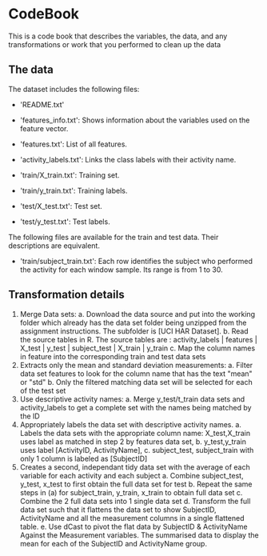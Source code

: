 ﻿# CodeBook

This is a code book that describes the variables, the data, and any transformations or work that you performed to clean up the data 

## The data

The dataset includes the following files:

- 'README.txt'

- 'features_info.txt': Shows information about the variables used on the feature vector.

- 'features.txt': List of all features.

- 'activity_labels.txt': Links the class labels with their activity name.

- 'train/X_train.txt': Training set.

- 'train/y_train.txt': Training labels.

- 'test/X_test.txt': Test set.

- 'test/y_test.txt': Test labels.

The following files are available for the train and test data. Their descriptions are equivalent.

- 'train/subject_train.txt': Each row identifies the subject who performed the activity for each window sample. Its range is from 1 to 30.


## Transformation details

1. Merge Data sets:
   a. Download the data source and put into the working folder which already has the data set folder being unzipped from the assignment instructions. The             subfolder is [UCI HAR Dataset].
   b. Read the source tables in R. The source tables are : activity_labels | features | X_test | y_test | subject_test | X_train | y_train
   c. Map the column names in feature into the corresponding train and test data sets
2. Extracts only the mean and standard deviation measurements:
   a. Filter data set features to look for the column name that has the text "mean" or "std"
   b. Only the filtered matching data set will be selected for each of the test set
3. Use descriptive activity names:
   a. Merge y_test/t_train data sets and activity_labels to get a complete set with the names being matched by the ID
4. Appropriately labels the data set with descriptive activity names.
   a. Labels the data sets with the appropriate column name: X_test,X_train uses label as matched in step 2 by features data set, 
   b. y_test,y_train uses label [ActivityID, ActivityName], 
   c. subject_test, subject_train with only 1 column is labeled as [SubjectID]   
5. Creates a second, independant tidy data set with the average of each variable for each activity and each subject
   a. Combine subject_test, y_test, x_test to first obtain the full data set for test
   b. Repeat the same steps in (a) for subject_train, y_train, x_train to obtain full data set
   c. Combine the 2 full data sets into 1 single data set
   d. Transform the full data set such that it flattens the data set to show SubjectID, ActivityName and all the measurement columns in a single flattened table.
   e. Use dCast to pivot the flat data by SubjectID & ActivityName Against the Measurement variables. The summarised data to display the mean for each of the SubjectID       and ActivityName group.  